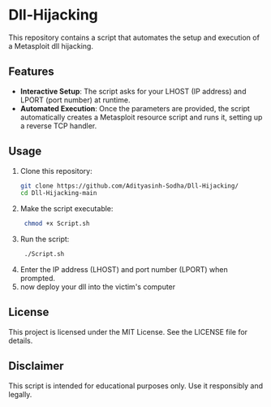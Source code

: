# Dll-Hijacking
This repository contains a script that automates the setup and execution of a Metasploit dll hijacking.
## Features
- **Interactive Setup**: The script asks for your LHOST (IP address) and LPORT (port number) at runtime.
- **Automated Execution**: Once the parameters are provided, the script automatically creates a Metasploit resource script and runs it, setting up a reverse TCP handler.

## Usage

1. Clone this repository:
   ```bash
   git clone https://github.com/Adityasinh-Sodha/Dll-Hijacking/
   cd Dll-Hijacking-main
   ```
2. Make the script executable:
   ```bash
    chmod +x Script.sh
   ```
3. Run the script:
   ```bash
    ./Script.sh
   ```
4. Enter the IP address (LHOST) and port number (LPORT) when prompted.
5. now deploy your dll into the victim's computer

## License
This project is licensed under the MIT License. See the LICENSE file for details.
## Disclaimer
This script is intended for educational purposes only. Use it responsibly and legally.
   
